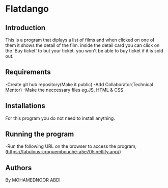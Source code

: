# Flatdango

## Introduction 
This is a program that diplays a list of films and when clicked on one of them it shows the detail of the film.
inside the detail card you can click on the 'Buy ticket' to but your ticket.
you won't be able to buy ticket if it is sold out.

## Requirements
-Create git hub repository(Make it public)
-Add Collaborator(Technical Mentor)
-Make the neccessary files eg.JS, HTML & CSS


## Installations
For this program you do not need to install anything.

## Running the program
-Run the following URL on the browser to access the program;
(https://fabulous-croquembouche-a5e705.netlify.app/)


## Authors

By MOHAMEDNOOR ABDI
